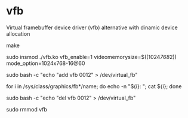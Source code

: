 # vfb
Virtual framebuffer device driver (vfb) alternative with dinamic device allocation

make

sudo insmod ./vfb.ko vfb_enable=1 videomemorysize=$((1024*768*2)) mode_option=1024x768-16@60

sudo bash -c "echo \"add vfb 0012\" > /dev/virtual_fb"

for i in /sys/class/graphics/fb*/name; do echo -n "${i}: "; cat ${i}; done

sudo bash -c "echo \"del vfb 0012\" > /dev/virtual_fb"

sudo rmmod vfb